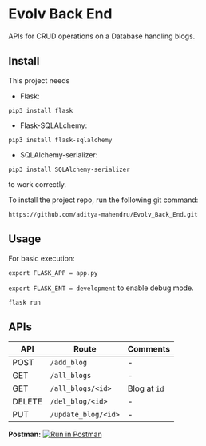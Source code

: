 # Evolv Back End

APIs for CRUD operations on a Database handling blogs.

## Install

This project needs 

* Flask:
 
`pip3 install flask`

* Flask-SQLALchemy:

`pip3 install flask-sqlalchemy`

* SQLAlchemy-serializer:
 
`pip3 install SQLAlchemy-serializer`

to work correctly.

To install the project repo, run the following git command:

`https://github.com/aditya-mahendru/Evolv_Back_End.git`

## Usage

For basic execution:

`export FLASK_APP = app.py`

`export FLASK_ENT = development`
to enable debug mode.

`flask run`

## APIs

|API|Route|Comments|
|--------|---------|-------------|
|POST|`/add_blog`|-|
|GET|`/all_blogs`|-|
|GET|`/all_blogs/<id>`|Blog at `id`|
|DELETE|`/del_blog/<id>`|-|
|PUT|`/update_blog/<id>`|-|

**Postman:**
[![Run in Postman](https://run.pstmn.io/button.svg)](https://god.gw.postman.com/run-collection/15819335-67ee9064-71dc-43d6-8829-cdec10d3cac2?action=collection%2Ffork&collection-url=entityId%3D15819335-67ee9064-71dc-43d6-8829-cdec10d3cac2%26entityType%3Dcollection%26workspaceId%3D545445f2-c9f2-4e78-9a38-da7379e3ef1b)
